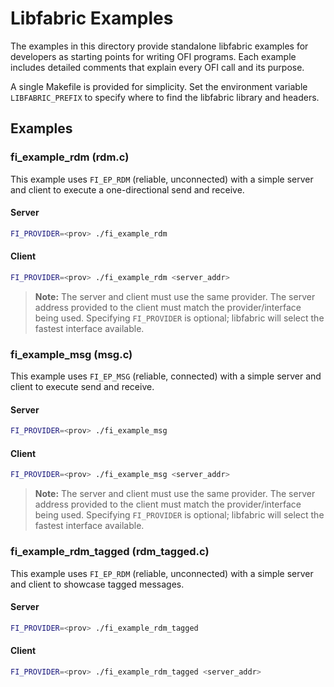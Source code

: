 # Libfabric Examples

The examples in this directory provide standalone libfabric examples for
developers as starting points for writing OFI programs.  Each example includes
detailed comments that explain every OFI call and its purpose.

A single Makefile is provided for simplicity. Set the environment variable
`LIBFABRIC_PREFIX` to specify where to find the libfabric library and headers.

## Examples

### fi_example_rdm (rdm.c)

This example uses `FI_EP_RDM` (reliable, unconnected) with a simple server and
client to execute a one-directional send and receive.

#### Server
```bash
FI_PROVIDER=<prov> ./fi_example_rdm
```

#### Client
```bash
FI_PROVIDER=<prov> ./fi_example_rdm <server_addr>
```

> **Note:** The server and client must use the same provider.  The server
address provided to the client must match the provider/interface being used.
Specifying `FI_PROVIDER` is optional; libfabric will select the fastest
interface available.

### fi_example_msg (msg.c)

This example uses `FI_EP_MSG` (reliable, connected) with a simple server and
client to execute send and receive.

#### Server
```bash
FI_PROVIDER=<prov> ./fi_example_msg
```

#### Client
```bash
FI_PROVIDER=<prov> ./fi_example_msg <server_addr>
```

> **Note:** The server and client must use the same provider.  The server
address provided to the client must match the provider/interface being used.
Specifying `FI_PROVIDER` is optional; libfabric will select the fastest
interface available.

### fi_example_rdm_tagged (rdm_tagged.c)

This example uses `FI_EP_RDM` (reliable, unconnected) with a simple server and
client to showcase tagged messages.

#### Server
```bash
FI_PROVIDER=<prov> ./fi_example_rdm_tagged
```

#### Client
```bash
FI_PROVIDER=<prov> ./fi_example_rdm_tagged <server_addr>
```
